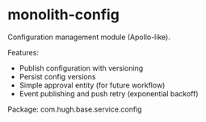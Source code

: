 # monolith-config

Configuration management module (Apollo-like).

Features:
- Publish configuration with versioning
- Persist config versions
- Simple approval entity (for future workflow)
- Event publishing and push retry (exponential backoff)

Package: com.hugh.base.service.config
